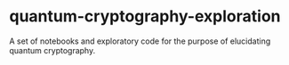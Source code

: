 # quantum-cryptography-exploration
A set of notebooks and exploratory code for the purpose of elucidating quantum cryptography.
